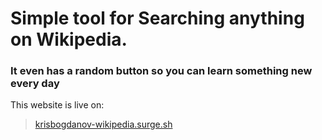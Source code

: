 # Simple tool for Searching anything on Wikipedia.
### It even has a random button so you can learn something new every day

This website is live on:
> <a href="http://krisbogdanov-wikipedia.surge.sh" target="_blank">krisbogdanov-wikipedia.surge.sh</a>